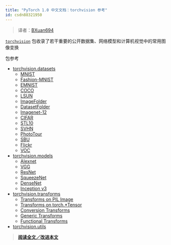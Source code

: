 ```yaml
---
title: "PyTorch 1.0 中文文档：torchvision 参考"
id: csdn88321950
---
```


> 译者：[BXuan694](https://github.com/BXuan694)

[`torchvision`](#module-torchvision "torchvision") 包收录了若干重要的公开数据集、网络模型和计算机视觉中的常用图像变换

包参考

*   [torchvision.datasets](datasets.html)
    *   [MNIST](datasets.html#mnist)
    *   [Fashion-MNIST](datasets.html#fashion-mnist)
    *   [EMNIST](datasets.html#emnist)
    *   [COCO](datasets.html#coco)
    *   [LSUN](datasets.html#lsun)
    *   [ImageFolder](datasets.html#imagefolder)
    *   [DatasetFolder](datasets.html#datasetfolder)
    *   [Imagenet-12](datasets.html#imagenet-12)
    *   [CIFAR](datasets.html#cifar)
    *   [STL10](datasets.html#stl10)
    *   [SVHN](datasets.html#svhn)
    *   [PhotoTour](datasets.html#phototour)
    *   [SBU](datasets.html#sbu)
    *   [Flickr](datasets.html#flickr)
    *   [VOC](datasets.html#voc)
*   [torchvision.models](models.html)
    *   [Alexnet](models.html#id1)
    *   [VGG](models.html#id2)
    *   [ResNet](models.html#id3)
    *   [SqueezeNet](models.html#id4)
    *   [DenseNet](models.html#id5)
    *   [Inception v3](models.html#inception-v3)
*   [torchvision.transforms](transforms.html)
    *   [Transforms on PIL Image](transforms.html#transforms-on-pil-image)
    *   [Transforms on torch.*Tensor](transforms.html#transforms-on-torch-tensor)
    *   [Conversion Transforms](transforms.html#conversion-transforms)
    *   [Generic Transforms](transforms.html#generic-transforms)
    *   [Functional Transforms](transforms.html#functional-transforms)
*   [torchvision.utils](utils.html)

> [**阅读全文／改进本文**](https://github.com/apachecn/pytorch-doc-zh/blob/master/docs/1.0/docs_torchvision_ref.md)
